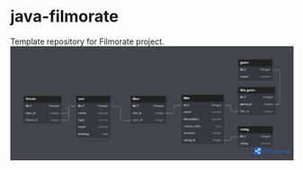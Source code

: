 # java-filmorate
Template repository for Filmorate project.
![database](https://github.com/morsik1011/java-filmorate/blob/add_db/Untitled%20(2).png?raw=true)
